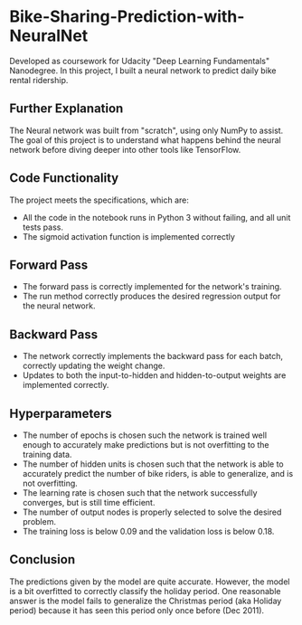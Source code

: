 # Bike-Sharing-Prediction-with-NeuralNet
Developed as coursework for Udacity "Deep Learning Fundamentals" Nanodegree.
In this project, I built a neural network to predict daily bike rental ridership.

## Further Explanation
The Neural network was built from "scratch", using only NumPy to assist. The goal of this project is to understand what happens behind the neural network before diving deeper into other tools like TensorFlow.

## Code Functionality 
The project meets the specifications, which are:
- All the code in the notebook runs in Python 3 without failing, and all unit tests pass.
- The sigmoid activation function is implemented correctly

## Forward Pass
- The forward pass is correctly implemented for the network's training.
- The run method correctly produces the desired regression output for the neural network.

## Backward Pass
- The network correctly implements the backward pass for each batch, correctly updating the weight change.
- Updates to both the input-to-hidden and hidden-to-output weights are implemented correctly.

## Hyperparameters 
- The number of epochs is chosen such the network is trained well enough to accurately make predictions but is not overfitting to the training data.
- The number of hidden units is chosen such that the network is able to accurately predict the number of bike riders, is able to generalize, and is not overfitting.
- The learning rate is chosen such that the network successfully converges, but is still time efficient.
- The number of output nodes is properly selected to solve the desired problem.
- The training loss is below 0.09 and the validation loss is below 0.18.

## Conclusion
The predictions given by the model are quite accurate. However, the model is a bit overfitted to correctly classify the holiday period. One reasonable answer is the model fails to generalize the Christmas period (aka Holiday period) because it has seen this period only once before (Dec 2011).







